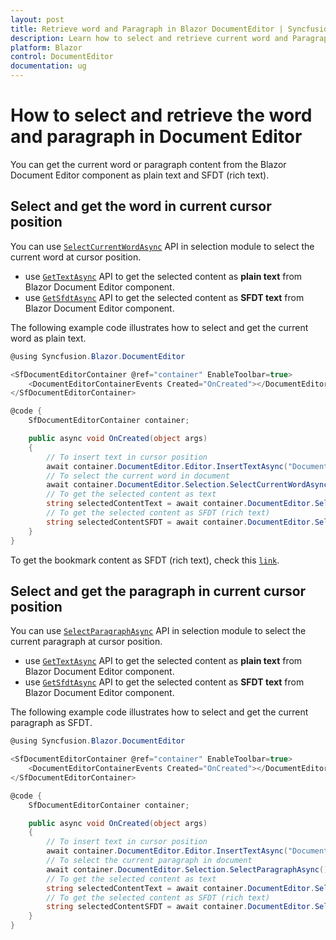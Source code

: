 ```yaml
---
layout: post
title: Retrieve word and Paragraph in Blazor DocumentEditor | Syncfusion
description: Learn how to select and retrieve current word and Paragraph in the Syncfusion Blazor Document Editor component and much more.
platform: Blazor
control: DocumentEditor
documentation: ug
---
```


# How to select and retrieve the word and paragraph in Document Editor

You can get the current word or paragraph content from the Blazor Document Editor component as plain text and SFDT (rich text).

## Select and get the word in current cursor position

You can use [`SelectCurrentWordAsync`](https://help.syncfusion.com/cr/blazor/Syncfusion.Blazor.DocumentEditor.SelectionModule.html#Syncfusion_Blazor_DocumentEditor_SelectionModule_SelectCurrentWordAsync_System_Boolean_) API in selection module to select the current word at cursor position.
* use [`GetTextAsync`](https://help.syncfusion.com/cr/blazor/Syncfusion.Blazor.DocumentEditor.SelectionModule.html#Syncfusion_Blazor_DocumentEditor_SelectionModule_GetTextAsync) API to get the selected content as **plain text** from Blazor Document Editor component.
* use [`GetSfdtAsync`](https://help.syncfusion.com/cr/blazor/Syncfusion.Blazor.DocumentEditor.SelectionModule.html#Syncfusion_Blazor_DocumentEditor_SelectionModule_GetSfdtAsync) API to get the selected content as **SFDT text** from Blazor Document Editor component.

The following example code illustrates how to select and get the current word as plain text.

```csharp
@using Syncfusion.Blazor.DocumentEditor

<SfDocumentEditorContainer @ref="container" EnableToolbar=true>
    <DocumentEditorContainerEvents Created="OnCreated"></DocumentEditorContainerEvents>
</SfDocumentEditorContainer>

@code {
    SfDocumentEditorContainer container;

    public async void OnCreated(object args)
    {
        // To insert text in cursor position
        await container.DocumentEditor.Editor.InsertTextAsync("Document editor");
        // To select the current word in document
        await container.DocumentEditor.Selection.SelectCurrentWordAsync();
        // To get the selected content as text
        string selectedContentText = await container.DocumentEditor.Selection.GetTextAsync();
        // To get the selected content as SFDT (rich text)
        string selectedContentSFDT = await container.DocumentEditor.Selection.GetSfdtAsync();
    }
}
```

To get the bookmark content as SFDT (rich text), check this [`link`](../../document-editor/how-to/get-the-selected-content/#get-the-selected-content-as-sfdt-rich-text).

## Select and get the paragraph in current cursor position

You can use [`SelectParagraphAsync`](https://help.syncfusion.com/cr/blazor/Syncfusion.Blazor.DocumentEditor.SelectionModule.html#Syncfusion_Blazor_DocumentEditor_SelectionModule_SelectParagraphAsync) API in selection module to select the current paragraph at cursor position.

* use [`GetTextAsync`](https://help.syncfusion.com/cr/blazor/Syncfusion.Blazor.DocumentEditor.SelectionModule.html#Syncfusion_Blazor_DocumentEditor_SelectionModule_GetTextAsync) API to get the selected content as **plain text** from Blazor Document Editor component.
* use [`GetSfdtAsync`](https://help.syncfusion.com/cr/blazor/Syncfusion.Blazor.DocumentEditor.SelectionModule.html#Syncfusion_Blazor_DocumentEditor_SelectionModule_GetSfdtAsync) API to get the selected content as **SFDT text** from Blazor Document Editor component.

The following example code illustrates how to select and get the current paragraph as SFDT.

```csharp
@using Syncfusion.Blazor.DocumentEditor

<SfDocumentEditorContainer @ref="container" EnableToolbar=true>
    <DocumentEditorContainerEvents Created="OnCreated"></DocumentEditorContainerEvents>
</SfDocumentEditorContainer>

@code {
    SfDocumentEditorContainer container;

    public async void OnCreated(object args)
    {
        // To insert text in cursor position
        await container.DocumentEditor.Editor.InsertTextAsync("Document editor");
        // To select the current paragraph in document
        await container.DocumentEditor.Selection.SelectParagraphAsync();
        // To get the selected content as text
        string selectedContentText = await container.DocumentEditor.Selection.GetTextAsync();
        // To get the selected content as SFDT (rich text)
        string selectedContentSFDT = await container.DocumentEditor.Selection.GetSfdtAsync();
    }
}
```